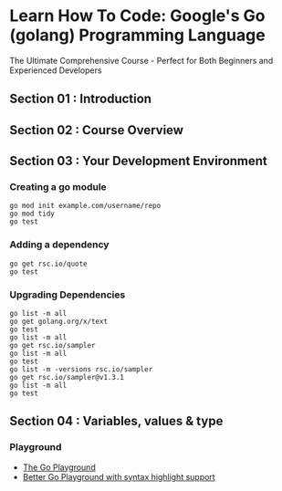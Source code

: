 # Learn How To Code: Google's Go (golang) Programming Language
The Ultimate Comprehensive Course - Perfect for Both Beginners and Experienced Developers

## Section 01 : Introduction
## Section 02 : Course Overview
## Section 03 : Your Development Environment
### Creating a go module
  ```
  go mod init example.com/username/repo
  go mod tidy
  go test
  ```
### Adding a dependency
  ```
  go get rsc.io/quote
  go test
  ```
### Upgrading Dependencies
  ```
  go list -m all
  go get golang.org/x/text
  go test
  go list -m all
  go get rsc.io/sampler
  go list -m all
  go test
  go list -m -versions rsc.io/sampler
  go get rsc.io/sampler@v1.3.1
  go list -m all
  go test 
  ```
## Section 04 : Variables, values & type
### Playground
- [The Go Playground](https://go.dev/play/)
- [Better Go Playground with syntax highlight support](https://goplay.tools/)
